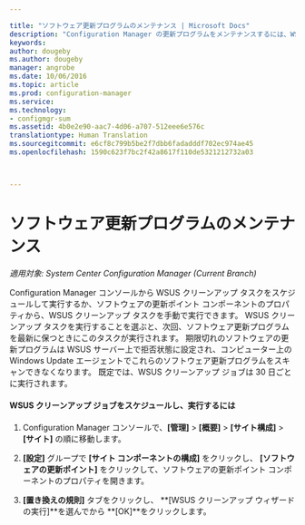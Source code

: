 ```yaml
---

title: "ソフトウェア更新プログラムのメンテナンス | Microsoft Docs"
description: "Configuration Manager の更新プログラムをメンテナンスするには、WSUS クリーンアップ タスクをスケジュールするか、手動で実行します。"
keywords: 
author: dougeby
ms.author: dougeby
manager: angrobe
ms.date: 10/06/2016
ms.topic: article
ms.prod: configuration-manager
ms.service: 
ms.technology:
- configmgr-sum
ms.assetid: 4b0e2e90-aac7-4d06-a707-512eee6e576c
translationtype: Human Translation
ms.sourcegitcommit: e6cf8c799b5be2f7dbb6fadadddf702ec974ae45
ms.openlocfilehash: 1590c623f7bc2f42a8617f110de5321212732a03



---
```

# <a name="software-updates-maintenance"></a>ソフトウェア更新プログラムのメンテナンス

*適用対象: System Center Configuration Manager (Current Branch)*

Configuration Manager コンソールから WSUS クリーンアップ タスクをスケジュールして実行するか、ソフトウェアの更新ポイント コンポーネントのプロパティから、WSUS クリーンアップ タスクを手動で実行できます。 WSUS クリーンアップ タスクを実行することを選ぶと、次回、ソフトウェア更新プログラムを最新に保つときにこのタスクが実行されます。 期限切れのソフトウェアの更新プログラムは WSUS サーバー上で拒否状態に設定され、コンピューター上の Windows Update エージェントでこれらのソフトウェア更新プログラムをスキャンできなくなります。 既定では、WSUS クリーンアップ ジョブは 30 日ごとに実行されます。  

#### <a name="to-schedule-and-run-the-wsus-cleanup-job"></a>WSUS クリーンアップ ジョブをスケジュールし、実行するには  

1.  Configuration Manager コンソールで、**[管理]** > **[概要]** > **[サイト構成]** > **[サイト]** の順に移動します。  

2.  **[設定]** グループで **[サイト コンポーネントの構成]** をクリックし、 **[ソフトウェアの更新ポイント]** をクリックして、ソフトウェアの更新ポイント コンポーネントのプロパティを開きます。  

3.  **[置き換えの規則]** タブをクリックし、 **[WSUS クリーンアップ ウィザードの実行]**を選んでから **[OK]**をクリックします。



<!--HONumber=Dec16_HO3-->


